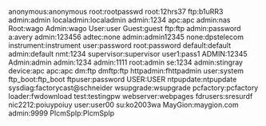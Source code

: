 anonymous:anonymous
root:rootpasswd
root:12hrs37
ftp:b1uRR3
admin:admin
localadmin:localadmin
admin:1234
apc:apc
admin:nas
Root:wago
Admin:wago
User:user
Guest:guest
ftp:ftp
admin:password
a:avery
admin:123456
adtec:none
admin:admin12345
none:dpstelecom
instrument:instrument
user:password
root:password
default:default
admin:default
nmt:1234
supervisor:supervisor
user1:pass1
ADMIN:12345
Admin:admin
admin:1234
admin:1111
root:admin
se:1234
admin:stingray
device:apc
apc:apc
dm:ftp
dmftp:ftp
httpadmin:fhttpadmin
user:system
ftp_boot:ftp_boot
ftpuser:password
USER:USER
ntpupdate:ntpupdate
sysdiag:factorycast@schneider
wsupgrade:wsupgrade
pcfactory:pcfactory
loader:fwdownload
test:testingpw
webserver:webpages
fdrusers:sresurdf
nic2212:poiuypoiuy
user:user00
su:ko2003wa
MayGion:maygion.com
admin:9999
PlcmSpIp:PlcmSpIp